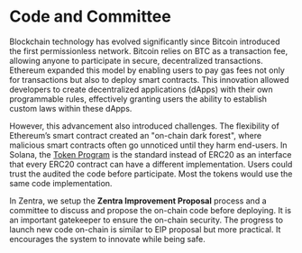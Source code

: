 # Code and Committee

Blockchain technology has evolved significantly since Bitcoin introduced the first permissionless network. Bitcoin relies on BTC as a transaction fee, allowing anyone to participate in secure, decentralized transactions. Ethereum expanded this model by enabling users to pay gas fees not only for transactions but also to deploy smart contracts. This innovation allowed developers to create decentralized applications (dApps) with their own programmable rules, effectively granting users the ability to establish custom laws within these dApps.

However, this advancement also introduced challenges. The flexibility of Ethereum’s smart contract created an "on-chain dark forest", where malicious smart contracts often go unnoticed until they harm end-users. In Solana, the [Token Program](https://spl.solana.com/token) is the standard instead of ERC20 as an interface that every ERC20 contract can have a different implementation. Users could trust the audited the code before participate. Most the tokens would use the same code implementation.



In Zentra, we setup the **Zentra Improvement Proposal** process and a committee to discuss and propose the on-chain code before deploying. It is an important gatekeeper to ensure the on-chain security. The progress to launch new code on-chain is similar to EIP proposal but more practical. It encourages the system to innovate while being safe.
